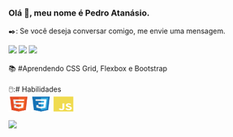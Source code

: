 ### Olá 👋, meu nome é Pedro Atanásio.
✒️: Se você deseja conversar comigo, me envie uma mensagem.
<div> 
 <a href="https://www.facebook.com/pedro.mello.50596" target="_blank"><img src="https://img.shields.io/badge/Messenger-00B2FF?style=for-the-badge&logo=messenger&logoColor=white" target="_blank"></a> 
  <a href = "mailto:pedro.meloctr@gmail.com"><img src="https://img.shields.io/badge/Gmail-D14836?style=for-the-badge&logo=gmail&logoColor=white" target="_blank"></a>
  <a href="linkedin.com/in/pedro-atanasio-de-melo-neto-72844920b" target="_blank"><img src="https://img.shields.io/badge/-LinkedIn-%230077B5?style=for-the-badge&logo=linkedin&logoColor=white" target="_blank"></a>  
</div><br>
📚 #Aprendendo 
CSS Grid, Flexbox e Bootstrap<br><br>
🖱️:# Habilidades
<div style="display: inline_block">
  <img align="center" alt="Pedro-HTML" height="30" width="40" src="https://raw.githubusercontent.com/devicons/devicon/master/icons/html5/html5-original.svg">
  <img align="center" alt="Pedro-CSS" height="30" width="40" src="https://raw.githubusercontent.com/devicons/devicon/master/icons/css3/css3-original.svg">
  <img align="center" alt="Pedro-Js" height="30" width="40" src="https://raw.githubusercontent.com/devicons/devicon/master/icons/javascript/javascript-plain.svg">   
</div><br>
 <img height="180em" src="https://github-readme-stats.vercel.app/api/top-langs/?username=pedroCtr&layout=compact&langs_count=7&theme=dark"/>
